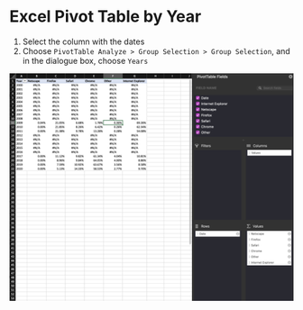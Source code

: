 # Excel Pivot Table by Year

1. Select the column with the dates
2. Choose `PivotTable Analyze > Group Selection > Group Selection`, and in the dialogue box, choose `Years`

![Pivot Table by Year](assets/excel-pivot-table-by-year.png)

